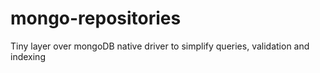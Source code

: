 # mongo-repositories
Tiny layer over mongoDB native driver to simplify queries, validation and indexing
